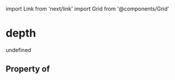 import Link from 'next/link'
import Grid from '@components/Grid'

# depth

undefined

## Property of



